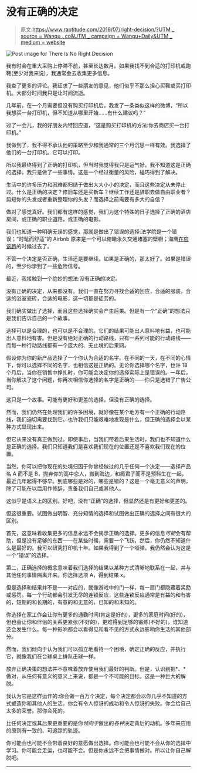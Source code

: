 # 没有正确的决定

> 原文:[https://www.raptitude.com/2018/07/right-decision/?UTM _ source = Wanqu . co&UTM _ campaign = Wanqu+Daily&UTM _ medium = website](https://www.raptitude.com/2018/07/right-decision/?utm_source=wanqu.co&utm_campaign=Wanqu+Daily&utm_medium=website)

![Post image for There Is No Right Decision](../Images/8bd06092138e2010f0ac8acafa00aa1c.png)

我有时会在重大采购上停滞不前，甚至长达数月。如果我找不到合适的打印机或跑鞋(至少对我来说)，我通常会去收集更多信息。

我查了更多的评论。我征求了一些朋友的意见，他们似乎不那么担心买鞋或买打印机。大部分时间我只是让时间流逝。

几年前，在一个月需要但没有购买打印机后，我发了一条类似这样的微博，“所以我想买一台打印机，但不知道从哪里开始……有什么建议吗？”

过了一会儿，我的好朋友内特回应道，“这是购买打印机的方法:你去商店买一台打印机。”

我做到了，我不得不承认他的策略至少和我通常的三个月沉思一样有效。我选择了他们的一台打印机。它可以打印。

所以我最终得到了正确的打印机，但当时我觉得我只是运气好。我不知道这是正确的选择，我只是做了一些事情。这是一个经过衡量的风险，碰巧得到了解决。

生活中的许多压力和困难都归结于做出大大小小的决定，而且这些决定从未停止过。什么是正确的决定？修旧车还是买新车？继续工作还是辞职去做自由职业者？剪短你的头发或者重新整理你的头发？而选择之前需要有多大的自信？

做对了感觉真好。我们都有这样的感觉，我们为这个特殊的日子选择了正确的酒店房间，或正确的职业道路，或正确的电影。

我们也知道一种明确无误的感觉，那就是做出了错误的选择:法学院是一个错误；“时髦而舒适”的 Airbnb 原来是一个可以俯瞰永久交通堵塞的壁橱；海鹰[在应该跑](https://www.washingtonpost.com/news/sports/wp/2015/02/02/worst-play-call-in-super-bowl-history-will-forever-alter-perception-of-seahawks-patriots/?noredirect=on&utm_term=.8a4359cc88e4)的时候过去了。

不管一个决定是否正确，生活还是要继续。如果是正确的，那太好了。如果是错误的，至少你学到了一些危险信号。

最近，我接触到一个绝妙的想法:没有正确的决定。

没有正确的决定，从来都没有。我们一直在努力寻找合适的回应，合适的服装，合适的浴室瓷砖，合适的电影，这一切都是徒劳的。

我们确实做出了选择，而且这些选择确实会产生后果。但是有一个“正确”的想法只是我们告诉自己的一个故事。

选择可以是合理的，也可以是不合理的。它们的结果可能出人意料地有益，也可能出人意料地有害。但是没有绝对正确的行动路线，只有一系列可能的行动路线——而每一种行动路线都有一个庞大的、无止境的后果网。

假设你为你的新产品选择了一个你认为合适的名字。在不同的一天，在不同的心情下，你可以选择不同的名字，也相信这是正确的。无论你选择哪个名字，也许 18 个月后，当你在销售中挣扎时，你可能会决定你的选择实际上是错误的。一年后，当你解决了这个问题，你再次相信你选择的名字是正确的——你只是选错了广告公司。

这只是一个故事。可能有更好和更差的选择，但没有正确的选择。

然而，我们仍然在处理我们的许多困境，就好像在某个地方有一个正确的行动路线，我们迫切需要找到它。也许我们只能艰难地发现是什么，但正确的选择会以某种方式显现出来。

但它从来没有真正做到过。即使事后，当我们带着后果生活时，我们也不知道什么是正确的选择。我们只知道我们是喜欢我们现在的位置还是不喜欢我们现在的位置。

当然，你可以把你现在的处境归因于你曾经做过的几乎任何一个决定——选择产品名 A 而不是 B，抛弃你的高中恋人，搬到海边，和瘾君子而不是预科生在一起，最近几年起得不够早。到底哪些是对的，哪些是错的？这是一个毫无意义的声明，除了可能在以后用作修辞，责备我们自己或其他人。

这似乎是语义上的区别。好吧，没有“正确”的选择，但显然还是有更好和更差的。

但这很重要。试图做出明智、充分知情的选择和试图做出正确的选择之间有很大的区别。

首先，这意味着收集更多的信息永远不会揭示正确的选择。更多的信息*可能*会有帮助，但是没有足够的东西——在某些时候，需要一个飞跃，然后，你仍然不知道什么是最好的。我可以研究打印机十年。如果我得到了一个哑弹，我仍然会认为这是一个“错误”的选择。

第二，正确选择的概念意味着我们选择的结果以某种方式清晰地联系在一起，并与其他任何事情隔离开来。你选择选项 A，得到结果 x。

但是选择和结果并不是一一对应的，就像游戏中的门一样，每一扇门都隐藏着奖励或惩罚。每一个行动都会引发无尽的连锁反应，这些连锁反应通常是有益的和有害的，短期的和长期的，有意的和无意的，已知的和未知的。

你选择在家工作会让你有更多的通勤时间(肯定是好的)，更多的家庭时间(好的)，但也会让你和伴侣的关系更紧张(不好的)，更难得到足够的锻炼(不好的)，谁知道还会发生什么。每一种影响都会以看得见和看不见的方式永远影响你生活的其他部分。

然而，我们倾向于认为我们可以孤立地看待一个困境，确定正确的反应，并执行它，就像我们在台球桌上排队击球一样。

放弃正确决策的想法并不意味着放弃使用我们最好的判断。但是，认识到把*、*做对，从任何有意义的意义上来说，都是一个不可能的目标，这是一种巨大的解脱。

我认为它是这样运作的:你会做一百万个决定，每个决定都会以你几乎不知道的方式塑造你和其他人的生活。你会有令人惊讶的成功和令人惊讶的失败。你会给自己太多的荣誉。那你会死的。

比任何决定或其后果更重要的是你*倾向于*做出的*各种*决定背后的动机。多年来应用的原则有一致的、可追踪的轨迹。

你可能会也可能不会带着良好的意愿做出选择。你可能会也可能不会从你的选择中学习。你可能会走运，也可能不会。但是你永远不会把事情做对。所以让你自己解脱吧。

***